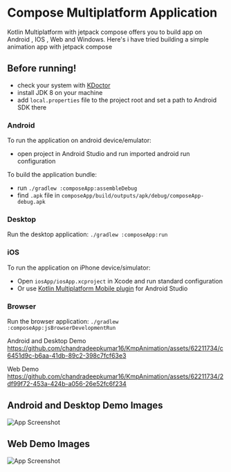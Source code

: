
# Compose Multiplatform Application

Kotlin Multiplatform with jetpack compose offers you to build app on Android , IOS , Web and Windows. Here's i have tried building a simple animation app with jetpack compose


## Before running!
 - check your system with [KDoctor](https://github.com/Kotlin/kdoctor)
 - install JDK 8 on your machine
 - add `local.properties` file to the project root and set a path to Android SDK there

### Android
To run the application on android device/emulator:  
 - open project in Android Studio and run imported android run configuration

To build the application bundle:
 - run `./gradlew :composeApp:assembleDebug`
 - find `.apk` file in `composeApp/build/outputs/apk/debug/composeApp-debug.apk`

### Desktop
Run the desktop application: `./gradlew :composeApp:run`

### iOS
To run the application on iPhone device/simulator:
 - Open `iosApp/iosApp.xcproject` in Xcode and run standard configuration
 - Or use [Kotlin Multiplatform Mobile plugin](https://plugins.jetbrains.com/plugin/14936-kotlin-multiplatform-mobile) for Android Studio

### Browser
Run the browser application: `./gradlew :composeApp:jsBrowserDevelopmentRun`

Android and Desktop Demo
https://github.com/chandradeepkumar16/KmpAnimation/assets/62211734/c6451d9c-b6aa-41db-89c2-398c7fcf63e3

Web Demo
https://github.com/chandradeepkumar16/KmpAnimation/assets/62211734/2df99f72-453a-424b-a056-26e52fc6f234

## Android and Desktop Demo Images

![App Screenshot](https://github.com/chandradeepkumar16/KmpAnimation/assets/62211734/c6451d9c-b6aa-41db-89c2-398c7fcf63e3
)

## Web Demo Images
![App Screenshot](https://github.com/chandradeepkumar16/KmpAnimation/assets/62211734/2df99f72-453a-424b-a056-26e52fc6f234
)
